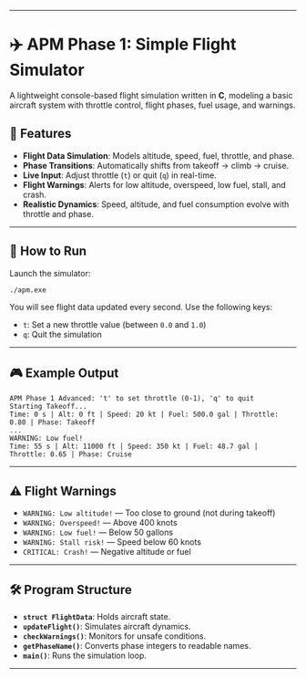 
---

# ✈️ APM Phase 1: Simple Flight Simulator

A lightweight console-based flight simulation written in **C**, modeling a basic aircraft system with throttle control, flight phases, fuel usage, and warnings.

## 🧩 Features

* **Flight Data Simulation**: Models altitude, speed, fuel, throttle, and phase.
* **Phase Transitions**: Automatically shifts from takeoff → climb → cruise.
* **Live Input**: Adjust throttle (`t`) or quit (`q`) in real-time.
* **Flight Warnings**: Alerts for low altitude, overspeed, low fuel, stall, and crash.
* **Realistic Dynamics**: Speed, altitude, and fuel consumption evolve with throttle and phase.

---

## 🚀 How to Run

Launch the simulator:

```bash
./apm.exe
```

You will see flight data updated every second. Use the following keys:

* `t`: Set a new throttle value (between `0.0` and `1.0`)
* `q`: Quit the simulation

---

## 🎮 Example Output

```
APM Phase 1 Advanced: 't' to set throttle (0-1), 'q' to quit
Starting Takeoff...
Time: 0 s | Alt: 0 ft | Speed: 20 kt | Fuel: 500.0 gal | Throttle: 0.80 | Phase: Takeoff
...
WARNING: Low fuel!
Time: 55 s | Alt: 11000 ft | Speed: 350 kt | Fuel: 48.7 gal | Throttle: 0.65 | Phase: Cruise
```

---

## ⚠️ Flight Warnings

* `WARNING: Low altitude!` — Too close to ground (not during takeoff)
* `WARNING: Overspeed!` — Above 400 knots
* `WARNING: Low fuel!` — Below 50 gallons
* `WARNING: Stall risk!` — Speed below 60 knots
* `CRITICAL: Crash!` — Negative altitude or fuel

---

## 🛠️ Program Structure

* **`struct FlightData`**: Holds aircraft state.
* **`updateFlight()`**: Simulates aircraft dynamics.
* **`checkWarnings()`**: Monitors for unsafe conditions.
* **`getPhaseName()`**: Converts phase integers to readable names.
* **`main()`**: Runs the simulation loop.

---
